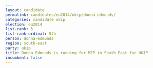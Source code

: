 ```yaml
---
layout: candidate
permalink: candidates/eu2014/ukip/donna-edmunds/
categories: candidate ukip
election: eu2014
list-rank: 5
list-rank-ordinal: 5th
person: donna-edmunds
region: south-east
party: ukip
title: Donna Edmunds is running for MEP in South East for UKIP
incumbent: false
---
```

